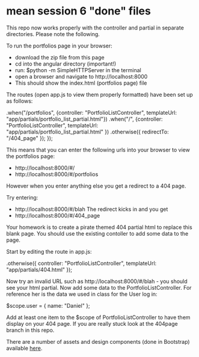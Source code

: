 # mean session 6 "done" files
This repo now works properly with the controller and partial in separate directories. Please note the following.

To run the portfolios page in your browser:
+ download the zip file from this page
+ cd into the angular directory (important!)
+ run: $python -m SimpleHTTPServer in the terminal
+ open a browser and navigate to http://localhost:8000
+ This should show the index.html (portfolios page) file

The routes (open app.js to view them properly formatted) have been set up as follows:

.when("/portfolios",  {controller: "PortfolioListController", templateUrl: "app/partials/portfolio_list_partial.html"})
.when("/",  {controller: "PortfolioListController", templateUrl: "app/partials/portfolio_list_partial.html" })
.otherwise({ redirectTo: "/404_page" });
}); 

This means that you can enter the following urls into your browser to view the portfolios page:
* http://localhost:8000/#/
* http://localhost:8000/#/portfolios

However when you enter anything else you get a redirect to a 404 page.

Try entering:
* http://localhost:8000/#/blah
The redirect kicks in and you get
* http://localhost:8000/#/404_page

Your homework is to create a pirate themed 404 partial html to replace this blank page. You should use the existing contoller to add some data to the page.

Start by editing the route in app.js:

.otherwise({ controller: "PortfolioListController", templateUrl: "app/partials/404.html"  });

Now try an invalid URL such as http://localhost:8000/#/blah - you should see your html partial. Now add some data to the PortfolioListController. For reference her is the data we used in class for the User log in:

$scope.user = { name: "Daniel" };

Add at least one item to the $scope of PortfolioListController to have them display on your 404 page. If you are really stuck look at the 404page branch in this repo.

There are a number of assets and design components (done in Bootstrap) available [here](http://daniel.deverell.com/css-files/other/pirate/pirate/).
